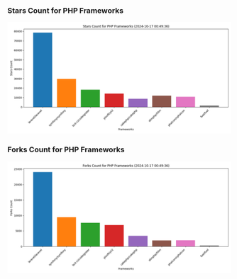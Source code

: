 ### Stars Count for PHP Frameworks

![Stars Chart](./archive/charts/20241017004936_stars_count.png)

### Forks Count for PHP Frameworks

![Forks Chart](./archive/charts/20241017004936_forks_count.png)

